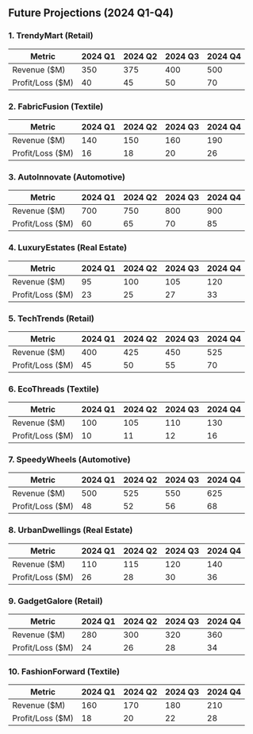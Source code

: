 ## Future Projections (2024 Q1-Q4)

### 1. TrendyMart (Retail)

| Metric | 2024 Q1 | 2024 Q2 | 2024 Q3 | 2024 Q4 |
|--------|---------|---------|---------|---------|
| Revenue ($M) | 350 | 375 | 400 | 500 |
| Profit/Loss ($M) | 40 | 45 | 50 | 70 |

### 2. FabricFusion (Textile)

| Metric | 2024 Q1 | 2024 Q2 | 2024 Q3 | 2024 Q4 |
|--------|---------|---------|---------|---------|
| Revenue ($M) | 140 | 150 | 160 | 190 |
| Profit/Loss ($M) | 16 | 18 | 20 | 26 |

### 3. AutoInnovate (Automotive)

| Metric | 2024 Q1 | 2024 Q2 | 2024 Q3 | 2024 Q4 |
|--------|---------|---------|---------|---------|
| Revenue ($M) | 700 | 750 | 800 | 900 |
| Profit/Loss ($M) | 60 | 65 | 70 | 85 |

### 4. LuxuryEstates (Real Estate)

| Metric | 2024 Q1 | 2024 Q2 | 2024 Q3 | 2024 Q4 |
|--------|---------|---------|---------|---------|
| Revenue ($M) | 95 | 100 | 105 | 120 |
| Profit/Loss ($M) | 23 | 25 | 27 | 33 |

### 5. TechTrends (Retail)

| Metric | 2024 Q1 | 2024 Q2 | 2024 Q3 | 2024 Q4 |
|--------|---------|---------|---------|---------|
| Revenue ($M) | 400 | 425 | 450 | 525 |
| Profit/Loss ($M) | 45 | 50 | 55 | 70 |

### 6. EcoThreads (Textile)

| Metric | 2024 Q1 | 2024 Q2 | 2024 Q3 | 2024 Q4 |
|--------|---------|---------|---------|---------|
| Revenue ($M) | 100 | 105 | 110 | 130 |
| Profit/Loss ($M) | 10 | 11 | 12 | 16 |

### 7. SpeedyWheels (Automotive)

| Metric | 2024 Q1 | 2024 Q2 | 2024 Q3 | 2024 Q4 |
|--------|---------|---------|---------|---------|
| Revenue ($M) | 500 | 525 | 550 | 625 |
| Profit/Loss ($M) | 48 | 52 | 56 | 68 |

### 8. UrbanDwellings (Real Estate)

| Metric | 2024 Q1 | 2024 Q2 | 2024 Q3 | 2024 Q4 |
|--------|---------|---------|---------|---------|
| Revenue ($M) | 110 | 115 | 120 | 140 |
| Profit/Loss ($M) | 26 | 28 | 30 | 36 |

### 9. GadgetGalore (Retail)

| Metric | 2024 Q1 | 2024 Q2 | 2024 Q3 | 2024 Q4 |
|--------|---------|---------|---------|---------|
| Revenue ($M) | 280 | 300 | 320 | 360 |
| Profit/Loss ($M) | 24 | 26 | 28 | 34 |

### 10. FashionForward (Textile)

| Metric | 2024 Q1 | 2024 Q2 | 2024 Q3 | 2024 Q4 |
|--------|---------|---------|---------|---------|
| Revenue ($M) | 160 | 170 | 180 | 210 |
| Profit/Loss ($M) | 18 | 20 | 22 | 28 |

